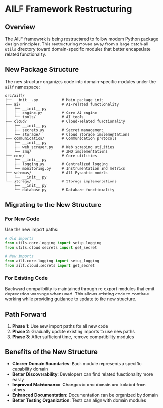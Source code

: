 # AILF Framework Restructuring

## Overview

The AILF framework is being restructured to follow modern Python package design principles. This restructuring moves away from a large catch-all `utils` directory toward domain-specific modules that better encapsulate related functionality.

## New Package Structure

The new structure organizes code into domain-specific modules under the `ailf` namespace:

```
src/ailf/
├── __init__.py           # Main package init
├── ai/                   # AI-related functionality
│   ├── __init__.py
│   ├── engine.py         # Core AI engine
│   └── tools/            # AI tools
├── cloud/                # Cloud-related functionality
│   ├── __init__.py
│   ├── secrets.py        # Secret management
│   └── storage/          # Cloud storage implementations
├── communication/        # Communication protocols
│   ├── __init__.py
│   ├── web_scraper.py    # Web scraping utilities
│   └── zmq/              # ZMQ implementations
├── core/                 # Core utilities
│   ├── __init__.py
│   ├── logging.py        # Centralized logging
│   └── monitoring.py     # Instrumentation and metrics
├── schemas/              # All Pydantic models
│   └── __init__.py
└── storage/              # Storage implementations
    ├── __init__.py
    └── database.py       # Database functionality
```

## Migrating to the New Structure

### For New Code

Use the new import paths:

```python
# Old imports
from utils.core.logging import setup_logging
from utils.cloud.secrets import get_secret

# New imports
from ailf.core.logging import setup_logging
from ailf.cloud.secrets import get_secret
```

### For Existing Code

Backward compatibility is maintained through re-export modules that emit deprecation warnings when used. This allows existing code to continue working while providing guidance to update to the new structure.

## Path Forward

1. **Phase 1**: Use new import paths for all new code
2. **Phase 2**: Gradually update existing imports to use new paths
3. **Phase 3**: After sufficient time, remove compatibility modules

## Benefits of the New Structure

- **Clearer Domain Boundaries**: Each module represents a specific capability domain
- **Better Discoverability**: Developers can find related functionality more easily
- **Improved Maintenance**: Changes to one domain are isolated from others
- **Enhanced Documentation**: Documentation can be organized by domain
- **Better Testing Organization**: Tests can align with domain modules
